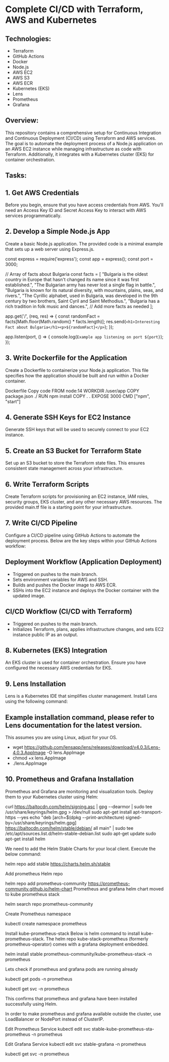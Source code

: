 # Complete CI/CD with Terraform, AWS and Kubernetes

## Technologies:
- Terraform
- GitHub Actions
- Docker
- Node.js
- AWS EC2
- AWS S3
- AWS ECR
- Kubernetes (EKS)
- Lens
- Prometheus
- Grafana

## Overview:
This repository contains a comprehensive setup for Continuous Integration and Continuous Deployment (CI/CD) using Terraform and AWS services. The goal is to automate the deployment process of a Node.js application on an AWS EC2 instance while managing infrastructure as code with Terraform. Additionally, it integrates with a Kubernetes cluster (EKS) for container orchestration.

## Tasks:
## 1. Get AWS Credentials
Before you begin, ensure that you have access credentials from AWS. You'll need an Access Key ID and Secret Access Key to interact with AWS services programmatically.

## 2. Develop a Simple Node.js App
Create a basic Node.js application. The provided code is a minimal example that sets up a web server using Express.js.

const express = require('express');
const app = express();
const port = 3000;

// Array of facts about Bulgaria
const facts = [
  "Bulgaria is the oldest country in Europe that hasn't changed its name since it was first established.",
  "The Bulgarian army has never lost a single flag in battle.",
  "Bulgaria is known for its natural diversity, with mountains, plains, seas, and rivers.",
  "The Cyrillic alphabet, used in Bulgaria, was developed in the 9th century by two brothers, Saint Cyril and Saint Methodius.",
  "Bulgaria has a rich tradition in folk music and dances.",
  // Add more facts as needed
];

app.get('/', (req, res) => {
  const randomFact = facts[Math.floor(Math.random() * facts.length)];
  res.send(`<h1>Interesting Fact about Bulgaria</h1><p>${randomFact}</p>`);
});

app.listen(port, () => {
  console.log(`Example app listening on port ${port}`);
});

## 3. Write Dockerfile for the Application
Create a Dockerfile to containerize your Node.js application. This file specifies how the application should be built and run within a Docker container.

Dockerfile
Copy code
FROM node:14
WORKDIR /user/app
COPY package.json ./
RUN npm install
COPY . .
EXPOSE 3000
CMD ["npm", "start"]

## 4. Generate SSH Keys for EC2 Instance
Generate SSH keys that will be used to securely connect to your EC2 instance.

## 5. Create an S3 Bucket for Terraform State
Set up an S3 bucket to store the Terraform state files. This ensures consistent state management across your infrastructure.

## 6. Write Terraform Scripts
Create Terraform scripts for provisioning an EC2 instance, IAM roles, security groups, EKS cluster, and any other necessary AWS resources. The provided main.tf file is a starting point for your infrastructure.

## 7. Write CI/CD Pipeline
Configure a CI/CD pipeline using GitHub Actions to automate the deployment process. Below are the key steps within your GitHub Actions workflow:

## Deployment Workflow (Application Deployment)
- Triggered on pushes to the main branch.
- Sets environment variables for AWS and SSH.
- Builds and pushes the Docker image to AWS ECR.
- SSHs into the EC2 instance and deploys the Docker container with the updated image.
## CI/CD Workflow (CI/CD with Terraform)
- Triggered on pushes to the main branch.
- Initializes Terraform, plans, applies infrastructure changes, and sets EC2 instance public IP as an output.

## 8. Kubernetes (EKS) Integration
An EKS cluster is used for container orchestration. Ensure you have configured the necessary AWS credentials for EKS.

## 9. Lens Installation
Lens is a Kubernetes IDE that simplifies cluster management. Install Lens using the following command:

## Example installation command, please refer to Lens documentation for the latest version.
This assumes you are using Linux, adjust for your OS.
- wget https://github.com/lensapp/lens/releases/download/v4.0.3/Lens-4.0.3.AppImage -O lens.AppImage
- chmod +x lens.AppImage
- ./lens.AppImage

## 10. Prometheus and Grafana Installation
Prometheus and Grafana are monitoring and visualization tools. Deploy them to your Kubernetes cluster using Helm:

curl https://baltocdn.com/helm/signing.asc | gpg --dearmor | sudo tee /usr/share/keyrings/helm.gpg > /dev/null
sudo apt-get install apt-transport-https --yes
echo "deb [arch=$(dpkg --print-architecture) signed-by=/usr/share/keyrings/helm.gpg] https://baltocdn.com/helm/stable/debian/ all main" | sudo tee /etc/apt/sources.list.d/helm-stable-debian.list
sudo apt-get update
sudo apt-get install helm

We need to add the Helm Stable Charts for your local client. Execute the below command:

helm repo add stable https://charts.helm.sh/stable

Add prometheus Helm repo

helm repo add prometheus-community https://prometheus-community.github.io/helm-chart
Prometheus and grafana helm chart moved to kube prometheus stack

helm search repo prometheus-community

Create Prometheus namespace

kubectl create namespace prometheus

Install kube-prometheus-stack
Below is helm command to install kube-prometheus-stack. The helm repo kube-stack-prometheus (formerly prometheus-operator) comes with a grafana deployment embedded.

helm install stable prometheus-community/kube-prometheus-stack -n prometheus

Lets check if prometheus and grafana pods are running already

kubectl get pods -n prometheus

kubectl get svc -n prometheus

This confirms that prometheus and grafana have been installed successfully using Helm.

In order to make prometheus and grafana available outside the cluster, use LoadBalancer or NodePort instead of ClusterIP.

Edit Prometheus Service
kubectl edit svc stable-kube-prometheus-sta-prometheus -n prometheus

Edit Grafana Service
kubectl edit svc stable-grafana -n prometheus

kubectl get svc -n prometheus
